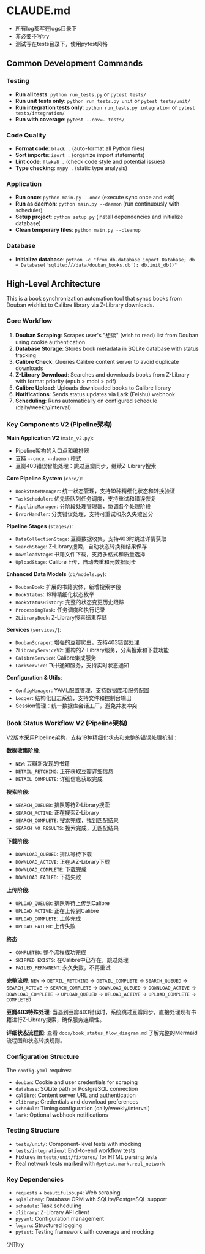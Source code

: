 # CLAUDE.md

- 所有log都写在logs目录下
- 非必要不写try
- 测试写在tests目录下，使用pytest风格

## Common Development Commands

### Testing
- **Run all tests**: `python run_tests.py` or `pytest tests/`
- **Run unit tests only**: `python run_tests.py unit` or `pytest tests/unit/`
- **Run integration tests only**: `python run_tests.py integration` or `pytest tests/integration/`
- **Run with coverage**: `pytest --cov=. tests/`

### Code Quality
- **Format code**: `black .` (auto-format all Python files)
- **Sort imports**: `isort .` (organize import statements)
- **Lint code**: `flake8 .` (check code style and potential issues)
- **Type checking**: `mypy .` (static type analysis)

### Application
- **Run once**: `python main.py --once` (execute sync once and exit)
- **Run as daemon**: `python main.py --daemon` (run continuously with scheduler)
- **Setup project**: `python setup.py` (install dependencies and initialize database)
- **Clean temporary files**: `python main.py --cleanup`

### Database
- **Initialize database**: `python -c "from db.database import Database; db = Database('sqlite:///data/douban_books.db'); db.init_db()"`

## High-Level Architecture

This is a book synchronization automation tool that syncs books from Douban wishlist to Calibre library via Z-Library downloads.

### Core Workflow
1. **Douban Scraping**: Scrapes user's "想读" (wish to read) list from Douban using cookie authentication
2. **Database Storage**: Stores book metadata in SQLite database with status tracking
3. **Calibre Check**: Queries Calibre content server to avoid duplicate downloads
4. **Z-Library Download**: Searches and downloads books from Z-Library with format priority (epub > mobi > pdf)
5. **Calibre Upload**: Uploads downloaded books to Calibre library
6. **Notifications**: Sends status updates via Lark (Feishu) webhook
7. **Scheduling**: Runs automatically on configured schedule (daily/weekly/interval)

### Key Components V2 (Pipeline架构)

**Main Application V2** (`main_v2.py`):
- Pipeline架构的入口点和编排器
- 支持 `--once`, `--daemon` 模式
- 豆瓣403错误智能处理：跳过豆瓣同步，继续Z-Library搜索

**Core Pipeline System** (`core/`):
- `BookStateManager`: 统一状态管理，支持19种精细化状态和转换验证
- `TaskScheduler`: 优先级队列任务调度，支持重试和错误恢复  
- `PipelineManager`: 分阶段处理管理器，协调各个处理阶段
- `ErrorHandler`: 分类错误处理，支持可重试和永久失败区分

**Pipeline Stages** (`stages/`):
- `DataCollectionStage`: 豆瓣数据收集，支持403时跳过详情获取
- `SearchStage`: Z-Library搜索，自动状态转换和结果保存
- `DownloadStage`: 书籍文件下载，支持多格式和质量选择
- `UploadStage`: Calibre上传，自动去重和元数据同步

**Enhanced Data Models** (`db/models.py`):
- `DoubanBook`: 扩展的书籍实体，新增搜索字段
- `BookStatus`: 19种精细化状态枚举
- `BookStatusHistory`: 完整的状态变更历史跟踪
- `ProcessingTask`: 任务调度和执行记录
- `ZLibraryBook`: Z-Library搜索结果存储

**Services** (`services/`):
- `DoubanScraper`: 增强的豆瓣爬虫，支持403错误处理
- `ZLibraryServiceV2`: 重构的Z-Library服务，分离搜索和下载功能
- `CalibreService`: Calibre集成服务  
- `LarkService`: 飞书通知服务，支持实时状态通知

**Configuration & Utils**:
- `ConfigManager`: YAML配置管理，支持数据库和服务配置
- `Logger`: 结构化日志系统，支持文件和控制台输出
- Session管理：统一数据库会话工厂，避免并发冲突

### Book Status Workflow V2 (Pipeline架构)
V2版本采用Pipeline架构，支持19种精细化状态和完整的错误处理机制：

**数据收集阶段**:
- `NEW`: 豆瓣新发现的书籍
- `DETAIL_FETCHING`: 正在获取豆瓣详细信息  
- `DETAIL_COMPLETE`: 详细信息获取完成

**搜索阶段**:
- `SEARCH_QUEUED`: 排队等待Z-Library搜索
- `SEARCH_ACTIVE`: 正在搜索Z-Library
- `SEARCH_COMPLETE`: 搜索完成，找到匹配结果
- `SEARCH_NO_RESULTS`: 搜索完成，无匹配结果

**下载阶段**:
- `DOWNLOAD_QUEUED`: 排队等待下载
- `DOWNLOAD_ACTIVE`: 正在从Z-Library下载
- `DOWNLOAD_COMPLETE`: 下载完成
- `DOWNLOAD_FAILED`: 下载失败

**上传阶段**:
- `UPLOAD_QUEUED`: 排队等待上传到Calibre
- `UPLOAD_ACTIVE`: 正在上传到Calibre  
- `UPLOAD_COMPLETE`: 上传完成
- `UPLOAD_FAILED`: 上传失败

**终态**:
- `COMPLETED`: 整个流程成功完成
- `SKIPPED_EXISTS`: 在Calibre中已存在，跳过处理
- `FAILED_PERMANENT`: 永久失败，不再重试

**完整流程**: `NEW` → `DETAIL_FETCHING` → `DETAIL_COMPLETE` → `SEARCH_QUEUED` → `SEARCH_ACTIVE` → `SEARCH_COMPLETE` → `DOWNLOAD_QUEUED` → `DOWNLOAD_ACTIVE` → `DOWNLOAD_COMPLETE` → `UPLOAD_QUEUED` → `UPLOAD_ACTIVE` → `UPLOAD_COMPLETE` → `COMPLETED`

**豆瓣403特殊处理**: 当遇到豆瓣403错误时，系统跳过豆瓣同步，直接处理现有书籍进行Z-Library搜索，确保服务连续性。

**详细状态流程图**: 查看 `docs/book_status_flow_diagram.md` 了解完整的Mermaid流程图和状态转换规则。

### Configuration Structure
The `config.yaml` requires:
- `douban`: Cookie and user credentials for scraping
- `database`: SQLite path or PostgreSQL connection
- `calibre`: Content server URL and authentication
- `zlibrary`: Credentials and download preferences
- `schedule`: Timing configuration (daily/weekly/interval)
- `lark`: Optional webhook notifications

### Testing Structure
- `tests/unit/`: Component-level tests with mocking
- `tests/integration/`: End-to-end workflow tests
- Fixtures in `tests/unit/fixtures/` for HTML parsing tests
- Real network tests marked with `@pytest.mark.real_network`

### Key Dependencies
- `requests` + `beautifulsoup4`: Web scraping
- `sqlalchemy`: Database ORM with SQLite/PostgreSQL support
- `schedule`: Task scheduling
- `zlibrary`: Z-Library API client
- `pyyaml`: Configuration management
- `loguru`: Structured logging
- `pytest`: Testing framework with coverage and mocking

少用try